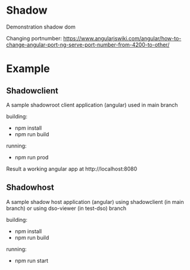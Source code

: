 # Shadow
Demonstration shadow dom

Changing portnumber: https://www.angularjswiki.com/angular/how-to-change-angular-port-ng-serve-port-number-from-4200-to-other/

# Example

## Shadowclient
A sample shadowroot client application (angular) used in main branch

building:
- npm install
- npm run build

running:
- npm run prod

Result a working angular app at http://localhost:8080

## Shadowhost
A sample shadow host application (angular) using shadowclient (in main branch) or using dso-viewer (in test-dso) branch

building:
- npm install
- npm run build

running:
- npm run start


